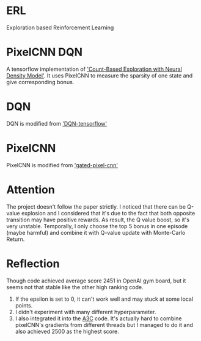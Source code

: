# ERL
Exploration based Reinforcement Learning

# PixelCNN DQN
A tensorflow implementation of ['Count-Based Exploration with Neural Density Model'](https://arxiv.org/abs/1703.01310). It uses PixelCNN to measure the sparsity of one state and give corresponding bonus.

# DQN
DQN is modified from ['DQN-tensorflow'](https://github.com/devsisters/DQN-tensorflow)

# PixelCNN
PixelCNN is modified from ['gated-pixel-cnn'](https://github.com/jakebelew/gated-pixel-cnn)

# Attention
The project doesn't follow the paper strictly. I noticed that there can be Q-value explosion and I considered that it's due to the fact that both opposite transition may have positive rewards. As result, the Q value boost, so it's very unstable. Temporally, I only choose the top 5 bonus in one episode (maybe harmful) and combine it with Q-value update with Monte-Carlo Return.

# Reflection
Though code achieved average score 2451 in OpenAI gym board, but it seems not that stable like the other high ranking code.
<ol>
<li>If the epsilon is set to 0, it can't work well and may stuck at some local points.</li>
<li>I didn't experiment with many different hyperparameter.</li>
<li>I also integrated it into the <a href="https://github.com/miyosuda/async_deep_reinforce">A3C</a> code. It's actually hard to combine pixelCNN's gradients from different threads but I managed to do it and also achieved 2500 as the highest score.
</ol>

